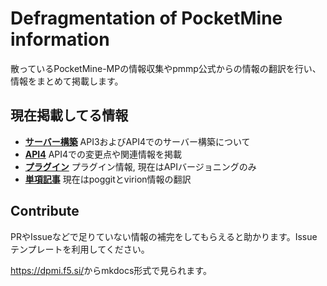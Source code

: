 # Defragmentation of PocketMine information
散っているPocketMine-MPの情報収集やpmmp公式からの情報の翻訳を行い、情報をまとめて掲載します。

## 現在掲載してる情報
- **[サーバー構築](/building/)** API3およびAPI4でのサーバー構築について
- **[API4](/api4/)** API4での変更点や関連情報を掲載
- **[プラグイン](/plugin/)** プラグイン情報, 現在はAPIバージョニングのみ
- **[単項記事](/dictionary/)** 現在はpoggitとvirion情報の翻訳

## Contribute
PRやIssueなどで足りていない情報の補完をしてもらえると助かります。Issueテンプレートを利用してください。

<https://dpmi.f5.si/>からmkdocs形式で見られます。